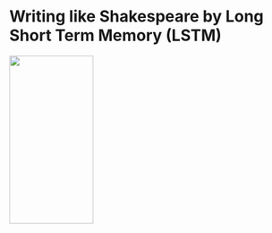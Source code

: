 # Writing like Shakespeare by Long Short Term Memory (LSTM)
 <img align='middle' src="docs/1.shakespeare.png" height="300" width="150" >  
